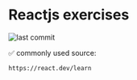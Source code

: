 # Reactjs exercises

![last commit](https://img.shields.io/github/last-commit/tugrankenger/react-exercises)


:white_check_mark: commonly used source:

```
https://react.dev/learn
```